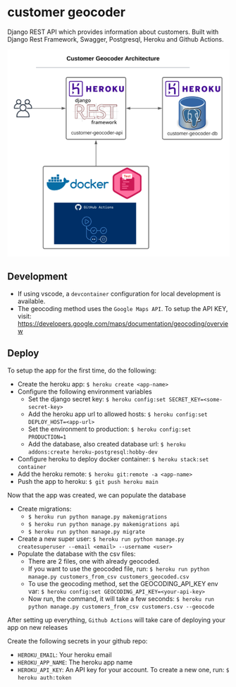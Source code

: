 # customer geocoder

Django REST API which provides information about customers. Built with Django Rest Framework, Swagger, Postgresql, Heroku and Github Actions.

![Customer Geocoder Architecture](./customer-geocoder.png)

## Development

- If using vscode, a `devcontainer` configuration for local development is available.
- The geocoding method uses the `Google Maps API`. To setup the API KEY, visit: <https://developers.google.com/maps/documentation/geocoding/overview>

## Deploy

To setup the app for the first time, do the following:

- Create the heroku app: `$ heroku create <app-name>`
- Configure the following environment variables
  - Set the django secret key: `$ heroku config:set SECRET_KEY=<some-secret-key>`
  - Add the heroku app url to allowed hosts: `$ heroku config:set DEPLOY_HOST=<app-url>`
  - Set the environment to production: `$ heroku config:set PRODUCTION=1`
  - Add the database, also created database url: `$ heroku addons:create heroku-postgresql:hobby-dev`
- Configure heroku to deploy docker container: `$ heroku stack:set container`
- Add the heroku remote: `$ heroku git:remote -a <app-name>`
- Push the app to heroku: `$ git push heroku main`

Now that the app was created, we can populate the database

- Create migrations:
  - `$ heroku run python manage.py makemigrations`
  - `$ heroku run python manage.py makemigrations api`
  - `$ heroku run python manage.py migrate`
- Create a new super user: `$ heroku run python manage.py createsuperuser --email <email> --username <user>`
- Populate the database with the csv files:
  - There are 2 files, one with already geocoded.
  - If you want to use the geocoded file, run: `$ heroku run python manage.py customers_from_csv customers_geocoded.csv`
  - To use the geocoding method, set the GEOCODING_API_KEY env var: `$ heroku config:set GEOCODING_API_KEY=<your-api-key>`
  - Now run, the command, it will take a few seconds: `$ heroku run python manage.py customers_from_csv customers.csv --geocode`

After setting up everything, `Github Actions` will take care of deploying your app on new releases

Create the following secrets in your github repo:

- `HEROKU_EMAIL`: Your heroku email
- `HEROKU_APP_NAME`: The heroku app name
- `HEROKU_API_KEY`: An API key for your account. To create a new one, run: `$ heroku auth:token`
